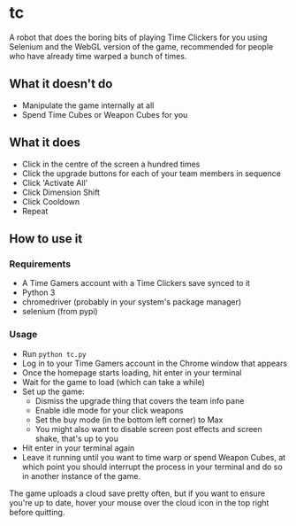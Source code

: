 # tc

A robot that does the boring bits of playing Time Clickers for you using
Selenium and the WebGL version of the game, recommended for people who have
already time warped a bunch of times.

## What it doesn't do

- Manipulate the game internally at all
- Spend Time Cubes or Weapon Cubes for you

## What it does

- Click in the centre of the screen a hundred times
- Click the upgrade buttons for each of your team members in sequence
- Click 'Activate All'
- Click Dimension Shift
- Click Cooldown
- Repeat

## How to use it

### Requirements

- A Time Gamers account with a Time Clickers save synced to it
- Python 3
- chromedriver (probably in your system's package manager)
- selenium (from pypi)

### Usage

- Run `python tc.py`
- Log in to your Time Gamers account in the Chrome window that appears
- Once the homepage starts loading, hit enter in your terminal
- Wait for the game to load (which can take a while)
- Set up the game:
    - Dismiss the upgrade thing that covers the team info pane
    - Enable idle mode for your click weapons
    - Set the buy mode (in the bottom left corner) to Max
    - You might also want to disable screen post effects and screen shake,
      that's up to you
- Hit enter in your terminal again
- Leave it running until you want to time warp or spend Weapon Cubes, at which
  point you should interrupt the process in your terminal and do so in another
  instance of the game.

The game uploads a cloud save pretty often, but if you want to ensure you're up
to date, hover your mouse over the cloud icon in the top right before quitting.
